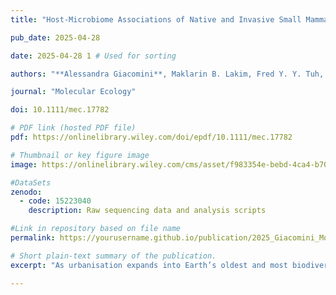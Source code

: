 ```yaml
---
title: "Host-Microbiome Associations of Native and Invasive Small Mammals Across a Tropical Urban–Rural Ecotone"

pub_date: 2025-04-28

date: 2025-04-28 1 # Used for sorting 

authors: "**Alessandra Giacomini**, Maklarin B. Lakim, Fred Y. Y. Tuh, Matthew Hitchings, Sofia Consuegra, Tamsyn Uren Webster, **Konstans Wells**"

journal: "Molecular Ecology"

doi: 10.1111/mec.17782

# PDF link (hosted PDF file)
pdf: https://onlinelibrary.wiley.com/doi/epdf/10.1111/mec.17782

# Thumbnail or key figure image
image: https://onlinelibrary.wiley.com/cms/asset/f983354e-bebd-4ca4-b70c-4987a3506c5d/mec17782-fig-0001-m.png

#DataSets
zenodo:
  - code: 15223040
    description: Raw sequencing data and analysis scripts

#Link in repository based on file name
permalink: https://yourusername.github.io/publication/2025_Giacomini_MolEcol  

# Short plain-text summary of the publication.
excerpt: "As urbanisation expands into Earth’s oldest and most biodiverse rainforests, this study investigates how invasive and native small mammals in Borneo—such as Rattus rattus and Sundamys muelleri—are sharing gut microbiomes across an urban‑rural gradient. The findings reveal that the gut microbial communities of an invasive species (black rat) more closely resemble those of an urban-adapted native species than a closely related invader, offering insights into how urbanisation shapes host–microbiome dynamics with implications for wildlife health and disease transmission."

---
```









